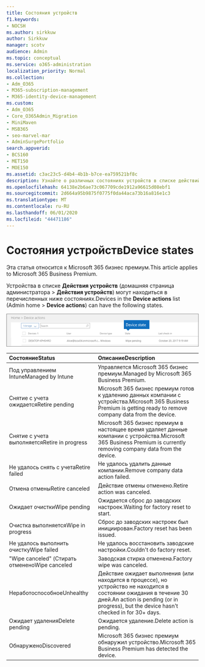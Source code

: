 ```yaml
---
title: Состояния устройств
f1.keywords:
- NOCSH
ms.author: sirkkuw
author: Sirkkuw
manager: scotv
audience: Admin
ms.topic: conceptual
ms.service: o365-administration
localization_priority: Normal
ms.collection:
- Adm_O365
- M365-subscription-management
- M365-identity-device-management
ms.custom:
- Adm_O365
- Core_O365Admin_Migration
- MiniMaven
- MSB365
- seo-marvel-mar
- AdminSurgePortfolio
search.appverid:
- BCS160
- MET150
- MOE150
ms.assetid: c3ac23c5-d4b4-4b1b-b7ce-ea759521bf8c
description: Узнайте о различных состояниях устройств в списке действий устройства на домашней сайте администратора в Microsoft 365 для бизнеса.
ms.openlocfilehash: 64138e2b6ae73c067709cde1912a96615d08ebf1
ms.sourcegitcommit: 2d664a95b9875f0775f0da44aca73b16a816e1c3
ms.translationtype: MT
ms.contentlocale: ru-RU
ms.lasthandoff: 06/01/2020
ms.locfileid: "44471186"
---
```

# <a name="device-states"></a><span data-ttu-id="02bbd-103">Состояния устройств</span><span class="sxs-lookup"><span data-stu-id="02bbd-103">Device states</span></span>

<span data-ttu-id="02bbd-104">Эта статья относится к Microsoft 365 бизнес премиум.</span><span class="sxs-lookup"><span data-stu-id="02bbd-104">This article applies to Microsoft 365 Business Premium.</span></span>

<span data-ttu-id="02bbd-105">Устройства в списке **Действия устройств** (домашняя страница администратора \> **Действия устройств**) могут находиться в перечисленных ниже состояниях.</span><span class="sxs-lookup"><span data-stu-id="02bbd-105">Devices in the **Device actions** list (Admin home \> **Device actions**) can have the following states.</span></span>
  
![In the Device actions list, you can see the Devices states.](../media/a621c47e-45d9-4e1a-beb9-c03254d40c1d.png)
  
|<span data-ttu-id="02bbd-107">**Состояние**</span><span class="sxs-lookup"><span data-stu-id="02bbd-107">**Status**</span></span>|<span data-ttu-id="02bbd-108">**Описание**</span><span class="sxs-lookup"><span data-stu-id="02bbd-108">**Description**</span></span>|
|:-----|:-----|
|<span data-ttu-id="02bbd-109">Под управлением Intune</span><span class="sxs-lookup"><span data-stu-id="02bbd-109">Managed by Intune</span></span>  <br/> |<span data-ttu-id="02bbd-110">Управляется Microsoft 365 бизнес премиум.</span><span class="sxs-lookup"><span data-stu-id="02bbd-110">Managed by Microsoft 365 Business Premium.</span></span>  <br/> |
|<span data-ttu-id="02bbd-111">Снятие с учета ожидается</span><span class="sxs-lookup"><span data-stu-id="02bbd-111">Retire pending</span></span>  <br/> |<span data-ttu-id="02bbd-112">Microsoft 365 бизнес премиум готов к удалению данных компании с устройства.</span><span class="sxs-lookup"><span data-stu-id="02bbd-112">Microsoft 365 Business Premium is getting ready to remove company data from the device.</span></span>  <br/> |
|<span data-ttu-id="02bbd-113">Снятие с учета выполняется</span><span class="sxs-lookup"><span data-stu-id="02bbd-113">Retire in progress</span></span>  <br/> |<span data-ttu-id="02bbd-114">Microsoft 365 бизнес премиум в настоящее время удаляет данные компании с устройства.</span><span class="sxs-lookup"><span data-stu-id="02bbd-114">Microsoft 365 Business Premium is currently removing company data from the device.</span></span>  <br/> |
|<span data-ttu-id="02bbd-115">Не удалось снять с учета</span><span class="sxs-lookup"><span data-stu-id="02bbd-115">Retire failed</span></span>  <br/> | <span data-ttu-id="02bbd-116">Не удалось удалить данные компании.</span><span class="sxs-lookup"><span data-stu-id="02bbd-116">Remove company data action failed.</span></span>  <br/> |
|<span data-ttu-id="02bbd-117">Отмена отмены</span><span class="sxs-lookup"><span data-stu-id="02bbd-117">Retire canceled</span></span>  <br/> |<span data-ttu-id="02bbd-118">Действие отмены отменено.</span><span class="sxs-lookup"><span data-stu-id="02bbd-118">Retire action was canceled.</span></span>  <br/> |
|<span data-ttu-id="02bbd-119">Ожидает очистки</span><span class="sxs-lookup"><span data-stu-id="02bbd-119">Wipe pending</span></span>  <br/> |<span data-ttu-id="02bbd-120">Ожидается сброс до заводских настроек.</span><span class="sxs-lookup"><span data-stu-id="02bbd-120">Waiting for factory reset to start.</span></span>  <br/> |
|<span data-ttu-id="02bbd-121">Очистка выполняется</span><span class="sxs-lookup"><span data-stu-id="02bbd-121">Wipe in progress</span></span>  <br/> |<span data-ttu-id="02bbd-122">Сброс до заводских настроек был инициирован.</span><span class="sxs-lookup"><span data-stu-id="02bbd-122">Factory reset has been issued.</span></span>  <br/> |
|<span data-ttu-id="02bbd-123">Не удалось выполнить очистку</span><span class="sxs-lookup"><span data-stu-id="02bbd-123">Wipe failed</span></span>  <br/> |<span data-ttu-id="02bbd-124">Не удалось восстановить заводские настройки.</span><span class="sxs-lookup"><span data-stu-id="02bbd-124">Couldn't do factory reset.</span></span>  <br/> |
|<span data-ttu-id="02bbd-125">"Wipe canceled" (Стирать отменено</span><span class="sxs-lookup"><span data-stu-id="02bbd-125">Wipe canceled</span></span>  <br/> |<span data-ttu-id="02bbd-126">Заводская стирка отменена.</span><span class="sxs-lookup"><span data-stu-id="02bbd-126">Factory wipe was canceled.</span></span>  <br/> |
|<span data-ttu-id="02bbd-127">Неработоспособное</span><span class="sxs-lookup"><span data-stu-id="02bbd-127">Unhealthy</span></span>  <br/> |<span data-ttu-id="02bbd-128">Действие ожидает выполнения (или находится в процессе), но устройство не находится в состоянии ожидания в течение 30 дней.</span><span class="sxs-lookup"><span data-stu-id="02bbd-128">An action is pending (or in progress), but the device hasn't checked in for 30+ days.</span></span>  <br/> |
|<span data-ttu-id="02bbd-129">Ожидает удаления</span><span class="sxs-lookup"><span data-stu-id="02bbd-129">Delete pending</span></span>  <br/> |<span data-ttu-id="02bbd-130">Ожидается удаление.</span><span class="sxs-lookup"><span data-stu-id="02bbd-130">Delete action is pending.</span></span>  <br/> |
|<span data-ttu-id="02bbd-131">Обнаружено</span><span class="sxs-lookup"><span data-stu-id="02bbd-131">Discovered</span></span>  <br/> |<span data-ttu-id="02bbd-132">Microsoft 365 бизнес премиум обнаружил устройство.</span><span class="sxs-lookup"><span data-stu-id="02bbd-132">Microsoft 365 Business Premium has detected the device.</span></span>  <br/> |
   
